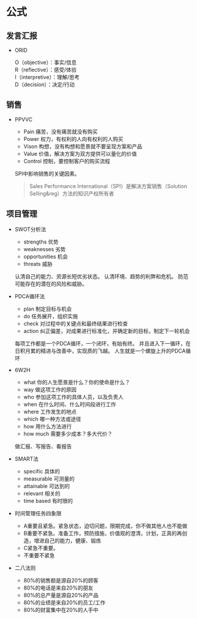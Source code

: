 # 公式

## 发言汇报
* ORID

  O（objective）：事实/信息  
  R（reflective）：感受/体验  
  I（interpretive）：理解/思考  
  D（decision）：决定/行动

## 销售
* PPVVC
  * Pain 痛苦，没有痛苦就没有购买
  * Power 权力，有权利的人向有权利的人购买
  * Vison 构想，没有构想和愿景就不要呈现方案和产品
  * Value 价值，解决方案为双方提供可以量化的价值
  * Control 控制，要控制客户的购买流程

  SPI中影响销售的关键因素。
  > Sales Performance International（SPI）是解决方案销售（Solution Selling&reg）方法的知识产权所有者


## 项目管理
* SWOT分析法
  * strengths 优势  
  * weaknesses 劣势  
  * opportunities 机会  
  * threats 威胁

  认清自己的能力、资源长短优劣状态。
  认清环境、趋势的利弊和危机。
  防范可能存在的潜在的风险和威胁。

* PDCA循环法
  * plan 制定目标与机会  
  * do 任务展开，组织实施  
  * check 对过程中的关键点和最终结果进行检查  
  * action 纠正偏差，对成果进行标准化，并确定新的目标，制定下一轮机会

  每项工作都是一个PDCA循环，一个闭环，有始有终。
  并且进入下一循环，在日积月累的精进与改善中，实现质的飞越。
  人生就是一个螺旋上升的PDCA循环

* 6W2H
  * what 你的人生愿景是什么？你的使命是什么？
  * way 做这项工作的原因
  * who 参加这项工作的具体人员，以及负责人
  * when 在什么时间、什么时间段进行工作
  * where 工作发生的地点
  * which 哪一种方法或途径
  * how 用什么方法进行
  * how much 需要多少成本？多大代价？

  做汇报、写报告、看报告

* SMART法
  * specific 具体的
  * measurable 可测量的
  * attainable 可达到的
  * relevant 相关的
  * time based 有时限的

* 时间管理任务四象限
  * A重要且紧急。紧急状态，迫切问题，限期完成，你不做其他人也不能做
  * B重要不紧急。准备工作，预防措施，价值观的澄清，计划，正真的再创造，增进自己的能力，健康、锻炼
  * C紧急不重要。
  * 不重要不紧急

* 二八法则
  * 80%的销售额是源自20%的顾客
  * 80%的电话是来自20%的朋友
  * 80%的总产量是源自20%的产品
  * 80%的业绩是来自20%的员工/工作
  * 80%的财富集中在20%的人手中
